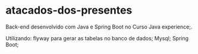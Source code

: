 # atacados-dos-presentes
Back-end desenvolvido com Java e Spring Boot no Curso Java experience;.

Utilizando:
flyway para gerar as tabelas no banco de dados;
Mysql;
Spring Boot;

